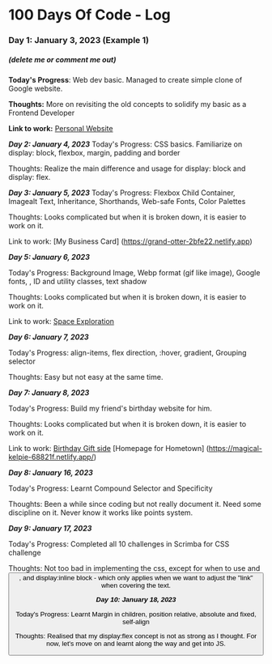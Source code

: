# 100 Days Of Code - Log

### Day 1: January 3, 2023 (Example 1)
##### (delete me or comment me out)

**Today's Progress**: Web dev basic. Managed to create simple clone of Google website.

**Thoughts:** More on revisiting the old concepts to solidify my basic as a Frontend Developer

**Link to work:** [Personal Website](https://golden-baklava-c66981.netlify.app)

***Day 2: January 4, 2023*** 
Today's Progress: CSS basics. Familiarize on display: block, flexbox, margin, padding and border

Thoughts: Realize the main difference and usage for display: block and display: flex.

***Day 3: January 5, 2023***
Today's Progress: Flexbox Child Container, Imagealt Text, Inheritance, Shorthands, Web-safe Fonts, Color Palettes

Thoughts: Looks complicated but when it is broken down, it is easier to work on it.

Link to work: [My Business Card] (https://grand-otter-2bfe22.netlify.app)

***Day 5: January 6, 2023*** 

Today's Progress: Background Image, Webp format (gif like image), Google fonts, <span>, ID and utility classes, text shadow

Thoughts: Looks complicated but when it is broken down, it is easier to work on it.

Link to work: [Space Exploration](https://iridescent-pegasus-8fc377.netlify.app/)
  
***Day 6: January 7, 2023*** 

Today's Progress: align-items, flex direction, :hover, gradient, Grouping selector

Thoughts: Easy but not easy at the same time.

***Day 7: January 8, 2023*** 

Today's Progress: Build my friend's birthday website for him.

Thoughts: Looks complicated but when it is broken down, it is easier to work on it.

Link to work: [Birthday Gift side](https://gilded-cassata-13f588.netlify.app/)
  [Homepage for Hometown] (https://magical-kelpie-68821f.netlify.app/)

 ***Day 8: January 16, 2023*** 

Today's Progress: Learnt Compound Selector and Specificity

Thoughts: Been a while since coding but not really document it. Need some discipline on it. 
Never know it works like points system.

***Day 9: January 17, 2023*** 

Today's Progress: Completed all 10 challenges in Scrimba for CSS challenge

Thoughts: Not too bad in implementing the css, except for when to use <a> and <button>, and display:inline block - which only applies when we want to adjust the "link" when covering the text.
  
***Day 10: January 18, 2023*** 

Today's Progress: Learnt Margin in children, position relative, absolute and fixed, self-align

Thoughts: Realised that my display:flex concept is not as strong as I thought. For now, let's move on and learnt along the way and get into JS.

